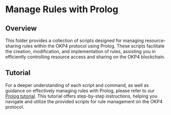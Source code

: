 # Manage Rules with Prolog

## Overview

This folder provides a collection of scripts designed for managing resource-sharing rules within the OKP4 protocol using Prolog. These scripts facilitate the creation, modification, and implementation of rules, assisting you in efficiently controlling resource access and sharing on the OKP4 blockchain.

## Tutorial

For a deeper understanding of each script and command, as well as guidance on effectively managing rules with Prolog, please refer to our [Prolog tutorial](https://docs.okp4.network/tutorials/prolog-1). This tutorial offers step-by-step instructions, helping you navigate and utilize the provided scripts for rule management on the OKP4 protocol.

